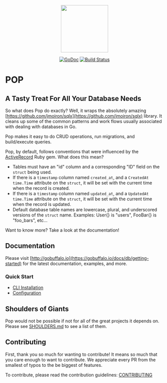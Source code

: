 <p align="center"><img src="logo.png" width="150" height="150"></p>

<p align="center">
    <a href="https://pkg.go.dev/github.com/nshntarora/pop"><img src="https://godoc.org/github.com/gobuffalo/pop?status.svg" alt="GoDoc" /></a>
    <a href="https://github.com/gobuffalo/pop/actions?query=workflow%3ATests+branch%3Amain"><img src="https://github.com/gobuffalo/pop/workflows/Tests/badge.svg" alt="Build Status" /></a>
</p>

# POP

## A Tasty Treat For All Your Database Needs

So what does Pop do exactly? Well, it wraps the absolutely amazing [https://github.com/jmoiron/sqlx](https://github.com/jmoiron/sqlx) library. It cleans up some of the common patterns and work flows usually associated with dealing with databases in Go.

Pop makes it easy to do CRUD operations, run migrations, and build/execute queries.

Pop, by default, follows conventions that were influenced by the [ActiveRecord](http://www.rubyonrails.org) Ruby gem. What does this mean?

- Tables must have an "id" column and a corresponding "ID" field on the `struct` being used.
- If there is a `timestamp` column named `created_at`, and a `CreatedAt time.Time` attribute on the `struct`, it will be set with the current time when the record is created.
- If there is a `timestamp` column named `updated_at`, and a `UpdatedAt time.Time` attribute on the `struct`, it will be set with the current time when the record is updated.
- Default database table names are lowercase, plural, and underscored versions of the `struct` name. Examples: User{} is "users", FooBar{} is "foo_bars", etc...

Want to know more? Take a look at the documentation!

## Documentation

Please visit [http://gobuffalo.io](https://gobuffalo.io/docs/db/getting-started) for the latest documentation, examples, and more.

### Quick Start

- [CLI Installation](https://gobuffalo.io/docs/db/toolbox)
- [Configuration](https://gobuffalo.io/docs/db/configuration)

## Shoulders of Giants

Pop would not be possible if not for all of the great projects it depends on. Please see [SHOULDERS.md](SHOULDERS.md) to see a list of them.

## Contributing

First, thank you so much for wanting to contribute! It means so much that you care enough to want to contribute. We appreciate every PR from the smallest of typos to the be biggest of features.

To contribute, please read the contribution guidelines: [CONTRIBUTING](.github/CONTRIBUTING.md)
